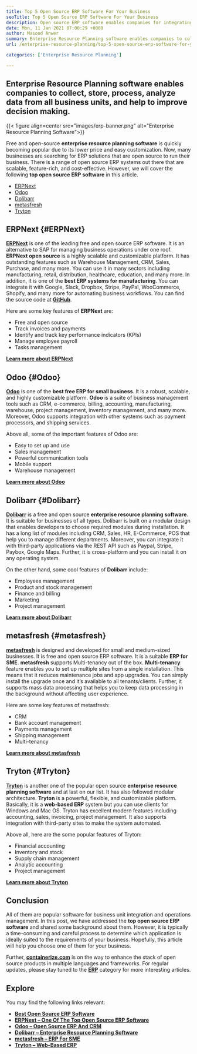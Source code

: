 ```yaml
---
title: Top 5 Open Source ERP Software For Your Business
seoTitle: Top 5 Open Source ERP Software For Your Business
description: Open source ERP software enables companies for integrating and managing all business units from a single suite in cost-effective way.
date: Mon, 11 Jan 2021 07:00:29 +0000
author: Masood Anwer
summary: Enterprise Resource Planning software enables companies to collect, store, process, analyze data from all business units, and help to improve decision making.
url: /enterprise-resource-planning/top-5-open-source-erp-software-for-your-business/

categories: ['Enterprise Resource Planning']

---
```

## Enterprise Resource Planning software enables companies to collect, store, process, analyze data from all business units, and help to improve decision making.

{{< figure align=center src="images/erp-banner.png" alt="Enterprise Resource Planning Software">}}  

Free and open-source **enterprise resource planning software** is quickly becoming popular due to its lower price and easy customization. Now, many businesses are searching for ERP solutions that are open source to run their business. There is a range of open source ERP systems out there that are scalable, feature-rich, and cost-effective. However, we will cover the following **top open source ERP software** in this article.

  * [ERPNext][1]
  * [Odoo][2]
  * [Dolibarr][3]
  * [metasfresh][4]
  * [Tryton][5]

## ERPNext {#ERPNext}

[**ERPNext**][6] is one of the leading free and open source ERP software. It is an alternative to SAP for managing business operations under one roof. **ERPNext open source** is a highly scalable and customizable platform. It has outstanding features such as Warehouse Management, CRM, Sales, Purchase, and many more. You can use it in many sectors including manufacturing, retail, distribution, healthcare, education, and many more. In addition, it is one of the **best ERP systems for manufacturing**. You can integrate it with Google, Slack, Dropbox, Stripe, PayPal, WooCommerce, Shopify, and many more for automating business workflows. You can find the source code at [**GitHub**][7].

Here are some key features of **ERPNext** are:

  * Free and open source
  * Track invoices and payments
  * Identify and track key performance indicators (KPIs)
  * Manage employee payroll
  * Tasks management

[**Learn more about ERPNext**][8]

## Odoo {#Odoo}

[**Odoo**][9] is one of the **best free ERP for small business**. It is a robust, scalable, and highly customizable platform. **Odoo** is a suite of business management tools such as CRM, e-commerce, billing, accounting, manufacturing, warehouse, project management, inventory management, and many more. Moreover, Odoo supports integration with other systems such as payment processors, and shipping services.

Above all, some of the important features of Odoo are:

  * Easy to set up and use
  * Sales management
  * Powerful communication tools
  * Mobile support
  * Warehouse management

[**Learn more about Odoo**][10]

## Dolibarr {#Dolibarr}

[**Dolibarr**][11] is a free and open source **enterprise resource planning software**. It is suitable for businesses of all types. Dolibarr is built on a modular design that enables developers to choose required modules during installation. It has a long list of modules including CRM, Sales, HR, E-Commerce, POS that help you to manage different departments. Moreover, you can integrate it with third-party applications via the REST API such as Paypal, Stripe, Paybox, Google Maps. Further, it is cross-platform and you can install it on any operating system.

On the other hand, some cool features of **Dolibarr** include:

  * Employees management
  * Product and stock management
  * Finance and billing
  * Marketing
  * Project management

[**Learn more about Dolibarr**][12]

## metasfresh {#metasfresh}

[**metasfresh**][13] is designed and developed for small and medium-sized businesses. It is free and open source ERP software. It is a suitable **ERP for SME**. **metasfresh** supports Multi-tenancy out of the box. **Multi-tenancy** feature enables you to set up multiple sites from a single installation. This means that it reduces maintenance jobs and app upgrades. You can simply install the upgrade once and it’s available to all tenants/clients. Further, it supports mass data processing that helps you to keep data processing in the background without affecting user experience.

Here are some key features of metasfresh:

  * CRM
  * Bank account management
  * Payments management
  * Shipping management
  * Multi-tenancy

[**Learn more about metasfresh**][14]

## Tryton {#Tryton}

[**Tryton**][15] is another one of the popular open source **enterprise resource planning software** and at last on our list. It has also followed modular architecture. **Tryton** is a powerful, flexible, and customizable platform. Basically, it is a **web-based ERP** system but you can use clients for Windows and Mac OS. Tryton has excellent modern features including accounting, sales, invoicing, project management. It also supports integration with third-party sites to make the system automated.

Above all, here are the some popular features of Tryton:

  * Financial accounting
  * Inventory and stock
  * Supply chain management
  * Analytic accounting
  * Project management

[**Learn more about Tryton**][16]

## Conclusion

All of them are popular software for business unit integration and operations management. In this post, we have addressed the **top open source ERP software** and shared some background about them. However, it is typically a time-consuming and careful process to determine which application is ideally suited to the requirements of your business. Hopefully, this article will help you choose one of them for your business.

Further, [**containerize.com**][17] is on the way to enhance the stack of open source products in multiple languages and frameworks. For regular updates, please stay tuned to the [**ERP**][18] category for more interesting articles.

## Explore

You may find the following links relevant:

  * [**Best Open Source ERP Software**][19]
  * [**ERPNext – One Of The Top Open Source ERP Software**][20]
  * [**Odoo – Open Source ERP And CRM**][21]
  * [**Dolibarr – Enterprise Resource Planning Software**][12]
  * [**metasfresh – ERP For SME**][14]
  * [**Tryton – Web-Based ERP**][16]

 [1]: #ERPNext
 [2]: #Odoo
 [3]: #Dolibarr
 [4]: #metasfresh
 [5]: #Tryton
 [6]: https://products.containerize.com/erp/erpnext/
 [7]: https://github.com/frappe/erpnext
 [8]: https://erpnext.com/
 [9]: https://products.containerize.com/erp/odoo/
 [10]: https://www.odoo.com
 [11]: https://products.containerize.com/erp/dolibarr/
 [12]: https://products.containerize.com/erp/dolibarr
 [13]: https://products.containerize.com/erp/metasfresh/
 [14]: https://products.containerize.com/erp/metasfresh
 [15]: https://products.containerize.com/erp/tryton/
 [16]: https://products.containerize.com/erp/tryton
 [17]: https://containerize.com
 [18]: https://blog.containerize.com/category/enterprise-resource-planning/
 [19]: https://products.containerize.com/erp
 [20]: https://products.containerize.com/erp/erpnext
 [21]: https://products.containerize.com/erp/odoo